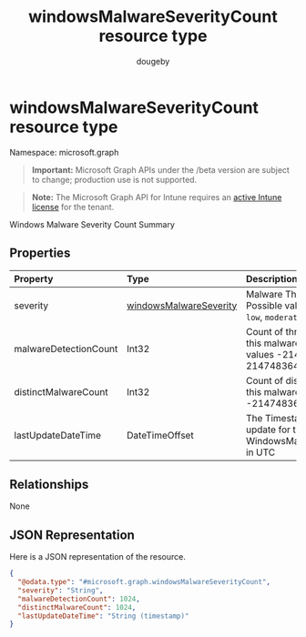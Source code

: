 ﻿---
title: "windowsMalwareSeverityCount resource type"
description: "Windows Malware Severity Count Summary"
author: "dougeby"
localization_priority: Normal
ms.prod: "intune"
doc_type: resourcePageType
---

# windowsMalwareSeverityCount resource type

Namespace: microsoft.graph

> **Important:** Microsoft Graph APIs under the /beta version are subject to change; production use is not supported.

> **Note:** The Microsoft Graph API for Intune requires an [active Intune license](https://go.microsoft.com/fwlink/?linkid=839381) for the tenant.

Windows Malware Severity Count Summary

## Properties

| Property              | Type                                                                            | Description                                                                                   |
| :-------------------- | :------------------------------------------------------------------------------ | :-------------------------------------------------------------------------------------------- |
| severity              | [windowsMalwareSeverity](../resources/intune-devices-windowsmalwareseverity.md) | Malware Threat Severity. Possible values are: `unknown`, `low`, `moderate`, `high`, `severe`. |
| malwareDetectionCount | Int32                                                                           | Count of threats detections for this malware severity. Valid values -2147483648 to 2147483647 |
| distinctMalwareCount  | Int32                                                                           | Count of distinct malwares for this malware State. Valid values -2147483648 to 2147483647     |
| lastUpdateDateTime    | DateTimeOffset                                                                  | The Timestamp of the last update for the WindowsMalwareSeverityCount in UTC                   |

## Relationships

None

## JSON Representation

Here is a JSON representation of the resource.

<!-- {
  "blockType": "resource",
  "@odata.type": "microsoft.graph.windowsMalwareSeverityCount"
}
-->

```json
{
  "@odata.type": "#microsoft.graph.windowsMalwareSeverityCount",
  "severity": "String",
  "malwareDetectionCount": 1024,
  "distinctMalwareCount": 1024,
  "lastUpdateDateTime": "String (timestamp)"
}
```
